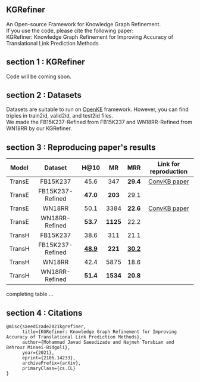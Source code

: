 ## KGRefiner
An Open-source Framework for Knowledge Graph Refinement. <br>
If you use the code, please cite the following paper: <br>
KGRefiner: Knowledge Graph Refinement for Improving Accuracy of Translational Link Prediction Methods
## section 1 : KGRefiner
Code will be coming soon. 
## section 2 : Datasets
Datasets are suitable to run on [OpenKE](https://github.com/thunlp/OpenKE) framework. However, you can find triples in train2id, valid2id, and  test2id files. <br>
We made the FB15K237-Refined from FB15K237 and WN18RR-Refined from WN18RR by our KGRefiner.
## section 3 : Reproducing paper's results
|Model			|	Dataset	|	H@10	| MR| MRR|Link for reproduction|
|:-:		|:-:	|:-:  |:-:  |:-:  |:-:  |
|TransE	|FB15K237	|45.6|347|<b>29.4</b>| [ConvKB paper](https://arxiv.org/pdf/1712.02121)|
|TransE	|FB15K237-Refined	|<b>47.0</b>|<b>203</b>|29.1|
|TransE	|WN18RR	|50.1|3384|<b>22.6</b>|[ConvKB paper](https://arxiv.org/pdf/1712.02121)|
|TransE	|WN18RR-Refined	|<b>53.7</b>|<b>1125</b>|22.2|
|TransH	|FB15K237	|38.6|311|21.1|
|TransH	|FB15K237-Refined	|<b><u>48.9</u></b>|<b>221</b>|<u><b>30.2</b></u>|
|TransH	|WN18RR	|42.4|5875|18.6|
|TransH	|WN18RR-Refined	|<b>51.4</b>|<b>1534</b>|<b>20.8</b>|

<!-- |TransH	|0.512	|0.476|0.501|0.486|| -->
<!-- |TransD	|0.512	|0.476|0.501|0.486|| -->
<!-- |RotatE	|0.512	|0.476|0.501|0.486|| -->
completing table ...
## section 4 : Citations
```
@misc{saeedizade2021kgrefiner,
      title={KGRefiner: Knowledge Graph Refinement for Improving Accuracy of Translational Link Prediction Methods}, 
      author={Mohammad Javad Saeedizade and Najmeh Torabian and Behrouz Minaei-Bidgoli},
      year={2021},
      eprint={2106.14233},
      archivePrefix={arXiv},
      primaryClass={cs.CL}
}
```
